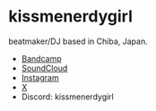 # kissmenerdygirl
beatmaker/DJ based in Chiba, Japan.
- [Bandcamp](https://kissmenerdygirl.bandcamp.com"Bandcamp")
- [SoundCloud](https://soundcloud.com/kissmenerdygirl"SoundCloud")
- [Instagram](https://instagram.com/kissmenerdygirl"kissmenerdygirl")
- [X](https://x.com/kissmenerdygirl"X")
- Discord: kissmenerdygirl
